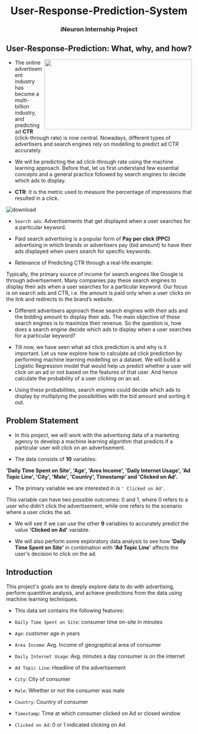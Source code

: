 <div align = "center">
  
# User-Response-Prediction-System

### iNeuron Internship Project

</div>

## User-Response-Prediction: What, why, and how?

<img align = "right" src="https://miro.medium.com/max/960/1*hIPMAi6s0xF23Y8GWcPWWA.gif" style="width:400px;height:190px;"></img>    


- The online advertisement industry has become a multi-billion industry, and predicting ad **CTR** (click-through rate) is now central. Nowadays, different types of advertisers and search engines rely on modelling to predict ad CTR accurately.


- We will be predicting the ad click-through rate using the machine learning approach. Before that, let us first understand few essential concepts and a general practice followed by search engines to decide which ads to display.


- **CTR**: It is the metric used to measure the percentage of impressions that resulted in a click.

![download](https://user-images.githubusercontent.com/77670138/138988506-56d6da1a-0fa3-4a4b-9b51-1738c27d9613.jpg)


- ```Search ads```: Advertisements that get displayed when a user searches for a particular keyword. 


- Paid search advertising is a popular form of **Pay per click (PPC)** advertising in which brands or advertisers pay (bid amount) to have their ads displayed when users search for specific keywords.


- Relevance of Predicting CTR through a real-life example:


Typically, the primary source of income for search engines like Google is through advertisement. Many companies pay these search engines to display their ads when a user searches for a particular keyword. Our focus is on search ads and CTR, i.e. the amount is paid only when a user clicks on the link and redirects to the brand’s website.

- Different advertisers approach these search engines with their ads and the bidding amount to display their ads. The main objective of these search engines is to maximize their revenue. So the question is, how does a search engine decide which ads to display when a user searches for a particular keyword?


- Till now, we have seen what ad click prediction is and why is it important. Let us now explore how to calculate ad click prediction by performing machine learning modelling on a dataset. We will build a Logistic Regression model that would help us predict whether a user will click on an ad or not based on the features of that user. And hence calculate the probability of a user clicking on an ad.


- Using these probabilities, search engines could decide which ads to display by multiplying the possibilities with the bid amount and sorting it out.


## Problem Statement

- In this project, we will work with the advertising data of a marketing agency to develop a machine learning algorithm that predicts if a particular user will click on an advertisement.

- The data consists of **10** variables:

**'Daily Time Spent on Site', 'Age', 'Area Income', 'Daily Internet Usage', 'Ad Topic Line', 'City', 'Male', 'Country', Timestamp' and 'Clicked on Ad'.**

- The primary variable we are interested in is ```' Clicked on Ad'```.

This variable can have two possible outcomes: 0 and 1, where 0 refers to a user who didn't click the advertisement, while one refers to the scenario where a user clicks the ad.

- We will see if we can use the other **9** variables to accurately predict the value **'Clicked on Ad'** variable. 

- We will also perform some exploratory data analysis to see how **'Daily Time Spent on Site'** in combination with **'Ad Topic Line'** affects the user's decision to click on the ad.

## Introduction

This project's goals are to deeply explore data to do with advertising, perform quantitive analysis, and achieve predictions from the data using machine learning techniques.


- This data set contains the following features:


- ```Daily Time Spent on Site```: consumer time on-site in minutes

- ```Age```: customer age in years

- ```Area Income```: Avg. Income of geographical area of consumer

- ```Daily Internet Usage```: Avg. minutes a day consumer is on the internet

- ```Ad Topic Line```: Headline of the advertisement

- ```City```: City of consumer

- ```Male```: Whether or not the consumer was male

- ```Country```: Country of consumer

- ```Timestamp```: Time at which consumer clicked on Ad or closed window

- ```Clicked on Ad```: 0 or 1 indicated clicking on Ad
